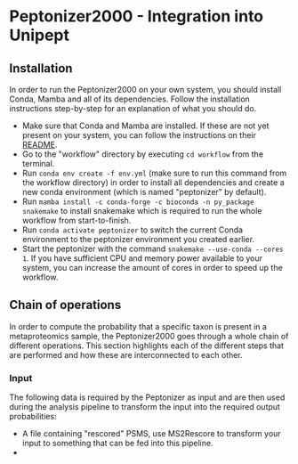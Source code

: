 # Peptonizer2000 - Integration into Unipept

## Installation
In order to run the Peptonizer2000 on your own system, you should install Conda, Mamba and all of its dependencies.
Follow the installation instructions step-by-step for an explanation of what you should do.

* Make sure that Conda and Mamba are installed. If these are not yet present on your system, you can follow the instructions on their [README](https://github.com/conda-forge/miniforge).
* Go to the "workflow" directory by executing `cd workflow` from the terminal.
* Run `conda env create -f env.yml` (make sure to run this command from the workflow directory) in order to install all dependencies and create a new conda environment (which is named "peptonizer" by default).
* Run `mamba install -c conda-forge -c bioconda -n py_package snakemake` to install snakemake which is required to run the whole workflow from start-to-finish.
* Run `conda activate peptonizer` to switch the current Conda environment to the peptonizer environment you created earlier.
* Start the peptonizer with the command `snakemake --use-conda --cores 1`. If you have sufficient CPU and memory power available to your system, you can increase the amount of cores in order to speed up the workflow.

## Chain of operations
In order to compute the probability that a specific taxon is present in a metaproteomics sample, the Peptonizer2000 goes through a whole chain of different operations.
This section highlights each of the different steps that are performed and how these are interconnected to each other.

### Input
The following data is required by the Peptonizer as input and are then used during the analysis pipeline to transform the input into the required output probabilities:
* A file containing "rescored" PSMS, use MS2Rescore to transform your input to something that can be fed into this pipeline.
* 

